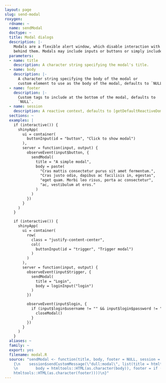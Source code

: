 ```yaml
---
layout: page
slug: send-modal
roxygen:
  rdname: ~
  name: sendModal
  doctype: ~
  title: Modal dialogs
  description: |-
    Modals are a flexible alert window, which disable interaction with the page
    behind them. Modals may include inputs or buttons or simply include text.
  parameters:
  - name: title
    description: A character string specifying the modal's title.
  - name: body
    description: |-
      A character string specifying the body of the modal or
      custom element to use as the body of the modal, defaults to `NULL`.
  - name: footer
    description: |-
      Custom tags to include at the bottom of the modal, defaults to
      `NULL`.
  - name: session
    description: A reactive context, defaults to [getDefaultReactiveDomain()].
  sections: ~
  examples: |
    if (interactive()) {
      shinyApp(
        ui = container(
          buttonInput(id = "button", "Click to show modal")
        ),
        server = function(input, output) {
          observeEvent(input$button, {
            sendModal(
              title = "A simple modal",
              body = paste(
                "Cras mattis consectetur purus sit amet fermentum.",
                "Cras justo odio, dapibus ac facilisis in, egestas",
                "eget quam. Morbi leo risus, porta ac consectetur",
                "ac, vestibulum at eros."
              )
            )
          })
        }
      )
    }

    if (interactive()) {
      shinyApp(
        ui = container(
          row(
            class = "justify-content-center",
            col(
              buttonInput(id = "trigger", "Trigger modal")
            )
          )
        ),
        server = function(input, output) {
          observeEvent(input$trigger, {
            sendModal(
              title = "Login",
              body = loginInput("login")
            )
          })

          observeEvent(input$login, {
            if (input$login$username != "" && input$login$password != "") {
              closeModal()
            }
          })
        }
      )
    }
  aliases: ~
  family: ~
  export: yes
  filename: modal.R
  source: "sendModal <- function(title, body, footer = NULL, session = getDefaultReactiveDomain())
    {\n    session$sendCustomMessage(\"dull:modal\", list(title = htmltools::HTML(as.character(title)),
    \n        body = htmltools::HTML(as.character(body)), footer = if (!is.null(footer))
    htmltools::HTML(as.character(footer))))\n}"
---
```


